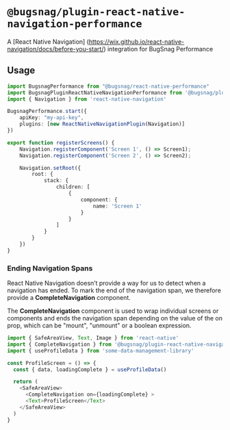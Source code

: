 # `@bugsnag/plugin-react-native-navigation-performance`

A [React Native Navigation] (https://wix.github.io/react-native-navigation/docs/before-you-start/) integration for BugSnag Performance

## Usage

```typescript
import BugsnagPerformance from "@bugsnag/react-native-performance"
import BugsnagPluginReactNativeNavigationPerformance from '@bugsnag/plugin-react-native-navigation-performance'
import { Navigation } from 'react-native-navigation'

BugsnagPerformance.start({
    apiKey: "my-api-key",
    plugins: [new ReactNativeNavigationPlugin(Navigation)]
})

export function registerScreens() {
    Navigation.registerComponent('Screen 1', () => Screen1);
    Navigation.registerComponent('Screen 2', () => Screen2);

    Navigation.setRoot({
        root: {
            stack: {
                children: [
                    {
                        component: {
                            name: 'Screen 1'
                        }
                    }
                ]
            }
        }
    })
}
```

### Ending Navigation Spans

React Native Navigation doesn’t provide a way for us to detect when a navigation has ended. To mark the end of the navigation span, we therefore provide a **CompleteNavigation** component.

The **CompleteNavigation** component is used to wrap individual screens or components and ends the navigation span depending on the value of the on prop, which can be "mount", "unmount" or a boolean expression.

```typescript
import { SafeAreaView, Text, Image } from 'react-native'
import { CompleteNavigation } from '@bugsnag/plugin-react-native-navigation-performance'
import { useProfileData } from 'some-data-management-library'

const ProfileScreen = () => {
  const { data, loadingComplete } = useProfileData()

  return (
    <SafeAreaView>
      <CompleteNavigation on={loadingComplete} >
      <Text>ProfileScreen</Text>
    </SafeAreaView>
  )
}
```